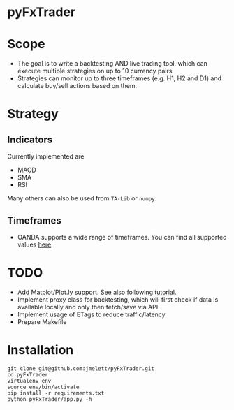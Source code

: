 pyFxTrader
=========


# Scope

- The goal is to write a backtesting AND live trading tool, which can execute
  multiple strategies on up to 10 currency pairs.
- Strategies can monitor up to three timeframes (e.g. H1, H2 and D1) and 
  calculate buy/sell actions based on them.


# Strategy

## Indicators

Currently implemented are

- MACD
- SMA
- RSI

Many others can also be used from `TA-Lib` or `numpy`.


## Timeframes

* OANDA supports a wide range of timeframes. You can find all supported values [here](http://developer.oanda.com/rest-live/rates/#retrieveInstrumentHistory).


# TODO

- Add Matplot/Plot.ly support. See also following [tutorial](http://www.randalolson.com/2014/06/28/how-to-make-beautiful-data-visualizations-in-python-with-matplotlib/).
- Implement proxy class for backtesting, which will first check if data is 
  available locally and only then fetch/save via API.
- Implement usage of ETags to reduce traffic/latency
- Prepare Makefile


# Installation

    git clone git@github.com:jmelett/pyFxTrader.git
    cd pyFxTrader
    virtualenv env
    source env/bin/activate
    pip install -r requirements.txt
    python pyFxTrader/app.py -h
